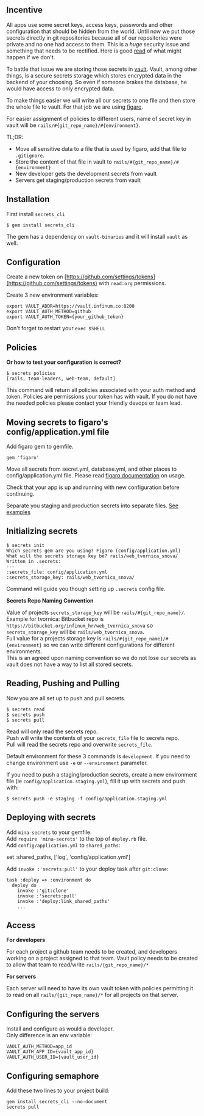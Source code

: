 ## Incentive

All apps use some secret keys, access keys, passwords and other configuration that should be hidden from the world. Until now we put those secrets directly in git repositories because all of our repositories were private and no one had access to them. This is a *huge* security issue and something that needs to be rectified. Here is good [read](https://www.humankode.com/security/how-a-bug-in-visual-studio-2015-exposed-my-source-code-on-github-and-cost-me-6500-in-a-few-hours) of what might happen if we don't.

To battle that issue we are storing those secrets in [vault](https://vaultproject.io). Vault, among other things, is a secure secrets storage which stores encrypted data in the backend of your choosing. So even if someone brakes the database, he would have access to only encrypted data.  

To make things easier we will write all our secrets to one file and then store the whole file to vault. For that job we are using [figaro](https://github.com/laserlemon/figaro).

For easier assignment of policies to different users, name of secret key in vault will be `rails/#{git_repo_name}/#{environment}`.


TL;DR:  

* Move all sensitive data to a file that is used by figaro, add that file to `.gitignore`.  
* Store the content of that file in vault to `rails/#{git_repo_name}/#{environment}`  
* New developer gets the development secrets from vault  
* Servers get staging/production secrets from vault  

## Installation

First install `secrets_cli`

    $ gem install secrets_cli

The gem has a dependency on `vault-binaries` and it will install `vault` as well.

## Configuration

Create a new token on [https://github.com/settings/tokens](https://github.com/settings/tokens) with `read:org` permissions.

Create 3 new environment variables:

    export VAULT_ADDR=https://vault.infinum.co:8200
    export VAULT_AUTH_METHOD=github
    export VAULT_AUTH_TOKEN={your_github_token}

Don't forget to restart your `exec $SHELL`

## Policies
**Or how to test your configuration is correct?**

    $ secrets policies
    [rails, team-leaders, web-team, default]

This command will return all policies associated with your auth method and token. Policies are permissions your token has with vault. If you do not have the needed policies please contact your friendly devops or team lead.

## Moving secrets to figaro's config/application.yml file

Add figaro gem to gemfile.  

    gem 'figaro'

Move all secrets from secret.yml, database.yml, and other places to config/application.yml file. Please read [figaro documentation](https://github.com/laserlemon/figaro) on usage.

Check that your app is up and running with new configuration before continuing.

Separate you staging and production secrets into separate files. [See examples](https://gist.github.com/d4be4st/688cf928d5571cd34a24d1e8c7771466)

## Initializing secrets

    $ secrets init
    Which secrets gem are you using? Figaro (config/application.yml)
    What will the secrets storage key be? rails/web_tvornica_snova/
    Written in .secrets:
    ---
    :secrets_file: config/application.yml
    :secrets_storage_key: rails/web_tvornica_snova/

Command will guide you though setting up `.secrets` config file.

**Secrets Repo Naming Convention**

Value of projects `secrets_storage_key` will be `rails/#{git_repo_name}/`.  
Example for tvornica: Bitbucket repo is `https://bitbucket.org/infinum_hr/web_tvornica_snova` so `secrets_storage_key` will be `rails/web_tvornica_snova`.  
Full value for a projects storage key is `rails/#{git_repo_name}/#{environment}` so we can write different configurations for different environments.  
This is an agreed upon naming convention so we do not lose our secrets as vault does not have a way to list all stored secrets.

## Reading, Pushing and Pulling

Now you are all set up to push and pull secrets.

    $ secrets read
    $ secrets push
    $ secrets pull

Read will only read the secrets repo.  
Push will write the contents of your `secrets_file` file to secrets repo.  
Pull will read the secrets repo and overwrite `secrets_file`.

Default environment for these 3 commands is `development`. If you need to change environment use `-e` or `--environment` parameter.

If you need to push a staging/production secrets, create a new environment file (ie `config/application.staging.yml`), fill it up with secrets and push with:

    $ secrets push -e staging -f config/application.staging.yml

## Deploying with secrets

Add `mina-secrets` to your gemfile.  
Add `require 'mina-secrets'` to the top of `deploy.rb` file.  
Add `config/application.yml` to `shared_paths`:

   set :shared_paths, ['log', 'config/application.yml']


Add `invoke :'secrets:pull'` to your deploy task after `git:clone`:

    task :deploy => :environment do
      deploy do
        invoke :'git:clone'
        invoke :'secrets:pull'
        invoke :'deploy:link_shared_paths'
        ...

## Access

**For developers**

For each project a github team needs to be created, and developers working on a project assigned to that team.
Vault policy needs to be created to allow that team to read/write `rails/{git_repo_name}/*`

**For servers**

Each server will need to have its own vault token with policies permitting it to read on all `rails/{git_repo_name}/*` for all projects on that server.

## Configuring the servers

Install and configure as would a developer.  
Only difference is an env variable:

    VAULT_AUTH_METHOD=app_id
    VAULT_AUTH_APP_ID={vault_app_id}
    VAULT_AUTH_USER_ID={vault_user_id}

## Configuring semaphore

Add these two lines to your project build:

    gem install secrets_cli --no-document
    secrets pull
